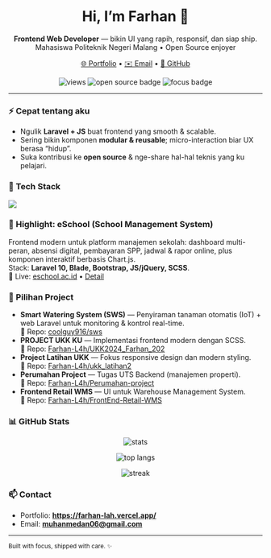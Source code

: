 <!--
README ini buat repo khusus profile: Farhan-L4h/Farhan-L4h
Di bawah ada komentar SECTION biar gampang navigasi & edit.
-->

<!-- SECTION: HERO -->
<h1 align="center">Hi, I’m Farhan 👋</h1>
<p align="center">
  <b>Frontend Web Developer</b> — bikin UI yang rapih, responsif, dan siap ship.<br/>
  Mahasiswa Politeknik Negeri Malang • Open Source enjoyer
</p>

<p align="center">
  <a href="https://farhanl4h.vercel.app">🌐 Portfolio</a> •
  <a href="mailto:muhanmedan06@gmail.com">✉️ Email</a> •
  <a href="https://github.com/Farhan-L4h">🐙 GitHub</a>
</p>

<!-- SECTION: BADGES -->
<p align="center">
  <img src="https://komarev.com/ghpvc/?username=Farhan-L4h&label=Profile%20Views" alt="views" />
  <img src="https://img.shields.io/badge/Code-Open%20Source-blue" alt="open source badge" />
  <img src="https://img.shields.io/badge/Focus-Frontend-orange" alt="focus badge" />
</p>

---

<!-- SECTION: ABOUT -->
### ⚡ Cepat tentang aku
- Ngulik **Laravel + JS** buat frontend yang smooth & scalable.
- Sering bikin komponen **modular & reusable**; micro-interaction biar UX berasa “hidup”.
- Suka kontribusi ke **open source** & nge-share hal-hal teknis yang ku pelajari.

<!-- SECTION: STACK -->
### 🧰 Tech Stack
<p>
  <img src="https://skillicons.dev/icons?i=php,laravel,js,react,html,css,sass,bootstrap,tailwind,vite,git,mysql" />
</p>

<!-- SECTION: HIGHLIGHT -->
### 🚀 Highlight: eSchool (School Management System)
Frontend modern untuk platform manajemen sekolah: dashboard multi-peran, absensi digital, pembayaran SPP, jadwal & rapor online, plus komponen interaktif berbasis Chart.js.  
Stack: **Laravel 10, Blade, Bootstrap, JS/jQuery, SCSS**.  
🔗 Live: <a href="https://eschool.ac.id">eschool.ac.id</a> • <a href="https://farhanl4h.vercel.app/Eskul.html">Detail</a>

<!-- SECTION: PROJECTS -->
### 🧩 Pilihan Project
- **Smart Watering System (SWS)** — Penyiraman tanaman otomatis (IoT) + web Laravel untuk monitoring & kontrol real-time.  
  🔗 Repo: <a href="https://github.com/coolguy916/sws">coolguy916/sws</a> <!-- link dari porto -->
- **PROJECT UKK KU** — Implementasi frontend modern dengan SCSS.  
  🔗 Repo: <a href="https://github.com/Farhan-L4h/UKK2024_Farhan_202">Farhan-L4h/UKK2024_Farhan_202</a>
- **Project Latihan UKK** — Fokus responsive design dan modern styling.  
  🔗 Repo: <a href="https://github.com/Farhan-L4h/ukk_latihan2">Farhan-L4h/ukk_latihan2</a>
- **Perumahan Project** — Tugas UTS Backend (manajemen properti).  
  🔗 Repo: <a href="https://github.com/Farhan-L4h/Perumahan-project">Farhan-L4h/Perumahan-project</a>
- **Frontend Retail WMS** — UI untuk Warehouse Management System.  
  🔗 Repo: <a href="https://github.com/Farhan-L4h/FrontEnd-Retail-WMS">Farhan-L4h/FrontEnd-Retail-WMS</a>



<!-- SECTION: STATS -->
### 📊 GitHub Stats
<p align="center">
  <img src="https://github-readme-stats.vercel.app/api?username=Farhan-L4h&show_icons=true" alt="stats" />
</p>
<p align="center">
  <img src="https://github-readme-stats.vercel.app/api/top-langs/?username=Farhan-L4h&layout=compact" alt="top langs" />
</p>
<p align="center">
  <img src="https://streak-stats.demolab.com?user=Farhan-L4h" alt="streak" />
</p>

<!-- SECTION: CONTACT -->
### 📫 Contact
- Portfolio: **https://farhan-lah.vercel.app/**
- Email: **muhanmedan06@gmail.com**
<!-- Kamu bisa nambah Telegram/LinkedIn kalau ada -->

<!-- SECTION: FOOTER -->
---
<sub>Built with focus, shipped with care. ✨</sub>
